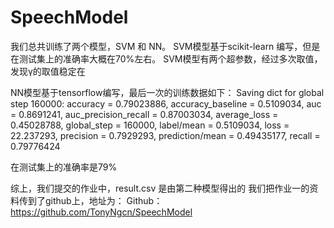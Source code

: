 # SpeechModel

我们总共训练了两个模型，SVM 和 NN。
SVM模型基于scikit-learn 编写，但是在测试集上的准确率大概在70%左右。
SVM模型有两个超参数，经过多次取值，发现γ的取值稳定在

NN模型基于tensorflow编写，最后一次的训练数据如下：
Saving dict for global step 160000: accuracy = 0.79023886, accuracy_baseline = 0.5109034, auc = 0.8691241, auc_precision_recall = 0.87003034, average_loss = 0.45028788, global_step = 160000, label/mean = 0.5109034, loss = 22.237293, precision = 0.7929293, prediction/mean = 0.49435177, recall = 0.79776424

在测试集上的准确率是79%

综上，我们提交的作业中，result.csv 是由第二种模型得出的
我们把作业一的资料传到了github上，地址为：
Github： https://github.com/TonyNgcn/SpeechModel



